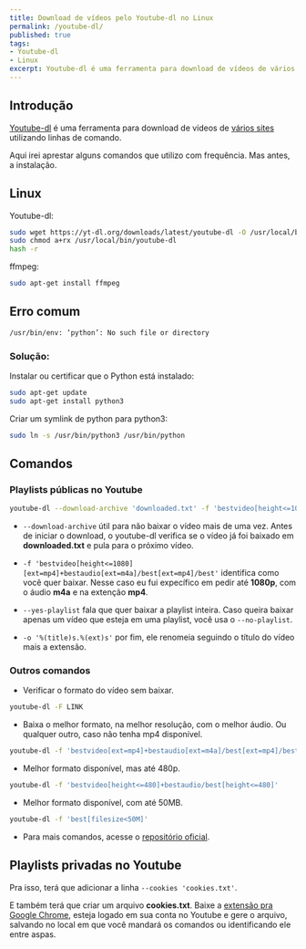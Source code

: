 ```yaml
---
title: Download de vídeos pelo Youtube-dl no Linux
permalink: /youtube-dl/
published: true
tags: 
- Youtube-dl
- Linux
excerpt: Youtube-dl é uma ferramenta para download de vídeos de vários sites utilizando linhas de comando.
---
```

## Introdução

[Youtube-dl](https://github.com/ytdl-org/youtube-dl) é uma ferramenta para download de vídeos de [vários sites](https://ytdl-org.github.io/youtube-dl/supportedsites.html) utilizando linhas de comando.<!--more-->

Aqui irei aprestar alguns comandos que utilizo com frequência. Mas antes, a instalação.

## Linux

Youtube-dl:
```sh
sudo wget https://yt-dl.org/downloads/latest/youtube-dl -O /usr/local/bin/youtube-dl
sudo chmod a+rx /usr/local/bin/youtube-dl
hash -r
```
ffmpeg:
```sh
sudo apt-get install ffmpeg
```

## Erro comum

```markdown
/usr/bin/env: ‘python’: No such file or directory
```
### Solução:
Instalar ou certificar que o Python está instalado:
```sh
sudo apt-get update
sudo apt-get install python3
```
Criar um symlink de python para python3:
```sh
sudo ln -s /usr/bin/python3 /usr/bin/python
```

## Comandos

### Playlists públicas no Youtube
```sh
youtube-dl --download-archive 'downloaded.txt' -f 'bestvideo[height<=1080][ext=mp4]+bestaudio[ext=m4a]/best[ext=mp4]/best' --yes-playlist -o '%(title)s.%(ext)s' LINK DA PLAYLIST
```

* `--download-archive` útil para não baixar o vídeo mais de uma vez. Antes de iniciar o download, o youtube-dl verifica se o vídeo já foi baixado em **downloaded.txt** e pula para o próximo vídeo.

* `-f 'bestvideo[height<=1080][ext=mp4]+bestaudio[ext=m4a]/best[ext=mp4]/best'` identifica como você quer baixar. Nesse caso eu fui expecífico em pedir até **1080p**, com o áudio **m4a** e na extenção **mp4**.
*  `--yes-playlist` fala que quer baixar a playlist inteira. Caso queira baixar apenas um vídeo que esteja em uma playlist, você usa o `--no-playlist`.
*  `-o '%(title)s.%(ext)s'` por fim, ele renomeia seguindo o título do vídeo mais a extensão. 

### Outros comandos
* Verificar o formato do vídeo sem baixar.
```sh
youtube-dl -F LINK
```
* Baixa o melhor formato, na melhor resolução, com o melhor áudio. Ou qualquer outro, caso não tenha mp4 disponível.
```sh
youtube-dl -f 'bestvideo[ext=mp4]+bestaudio[ext=m4a]/best[ext=mp4]/best'
```

* Melhor formato disponível, mas até 480p.
```sh
youtube-dl -f 'bestvideo[height<=480]+bestaudio/best[height<=480]'
```

* Melhor formato disponível, com até 50MB.
```sh
youtube-dl -f 'best[filesize<50M]'
```
* Para mais comandos, acesse o [repositório oficial](https://github.com/ytdl-org/youtube-dl/blob/master/README.md).

## Playlists privadas no Youtube
Pra isso, terá que adicionar a linha `--cookies 'cookies.txt'`.

E também terá que criar um arquivo **cookies.txt**.
Baixe a [extensão pra Google Chrome](https://chrome.google.com/webstore/detail/cookiestxt/njabckikapfpffapmjgojcnbfjonfjfg), esteja logado em sua conta no Youtube e gere o arquivo, salvando no local em que você mandará os comandos ou identificando ele entre aspas.